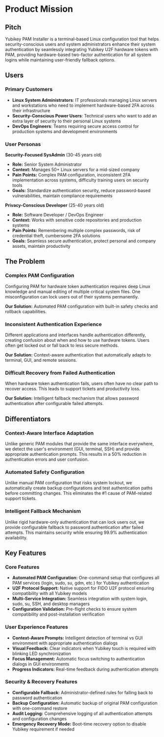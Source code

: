 # Product Mission

## Pitch

Yubikey PAM Installer is a terminal-based Linux configuration tool that helps security-conscious users and system administrators enhance their system authentication by seamlessly integrating Yubikey U2F hardware tokens with PAM, providing hardware-based two-factor authentication for all system logins while maintaining user-friendly fallback options.

## Users

### Primary Customers

- **Linux System Administrators**: IT professionals managing Linux servers and workstations who need to implement hardware-based 2FA across their infrastructure
- **Security-Conscious Power Users**: Technical users who want to add an extra layer of security to their personal Linux systems
- **DevOps Engineers**: Teams requiring secure access control for production systems and development environments

### User Personas

**Security-Focused SysAdmin** (30-45 years old)

- **Role:** Senior System Administrator
- **Context:** Manages 50+ Linux servers for a mid-sized company
- **Pain Points:** Complex PAM configuration, inconsistent 2FA implementation across systems, difficulty training users on security tools
- **Goals:** Standardize authentication security, reduce password-based vulnerabilities, maintain compliance requirements

**Privacy-Conscious Developer** (25-40 years old)

- **Role:** Software Developer / DevOps Engineer
- **Context:** Works with sensitive code repositories and production systems
- **Pain Points:** Remembering multiple complex passwords, risk of credential theft, cumbersome 2FA solutions
- **Goals:** Seamless secure authentication, protect personal and company assets, maintain productivity

## The Problem

### Complex PAM Configuration

Configuring PAM for hardware token authentication requires deep Linux knowledge and manual editing of multiple critical system files. One misconfiguration can lock users out of their systems permanently.

**Our Solution:** Automated PAM configuration with built-in safety checks and rollback capabilities.

### Inconsistent Authentication Experience

Different applications and interfaces handle authentication differently, creating confusion about when and how to use hardware tokens. Users often get locked out or fall back to less secure methods.

**Our Solution:** Context-aware authentication that automatically adapts to terminal, GUI, and remote sessions.

### Difficult Recovery from Failed Authentication

When hardware token authentication fails, users often have no clear path to recover access. This leads to support tickets and productivity loss.

**Our Solution:** Intelligent fallback mechanism that allows password authentication after configurable failed attempts.

## Differentiators

### Context-Aware Interface Adaptation

Unlike generic PAM modules that provide the same interface everywhere, we detect the user's environment (GUI, terminal, SSH) and provide appropriate authentication prompts. This results in a 50% reduction in authentication errors and user confusion.

### Automated Safety Configuration

Unlike manual PAM configuration that risks system lockout, we automatically create backup configurations and test authentication paths before committing changes. This eliminates the #1 cause of PAM-related support tickets.

### Intelligent Fallback Mechanism

Unlike rigid hardware-only authentication that can lock users out, we provide configurable fallback to password authentication after failed attempts. This maintains security while ensuring 99.9% authentication availability.

## Key Features

### Core Features

- **Automated PAM Configuration:** One-command setup that configures all PAM services (login, sudo, su, gdm, etc.) for Yubikey authentication
- **U2F Protocol Support:** Native support for FIDO U2F protocol ensuring compatibility with all Yubikey models
- **Multi-Service Integration:** Seamless integration with system login, sudo, su, SSH, and desktop managers
- **Configuration Validation:** Pre-flight checks to ensure system compatibility and post-installation verification

### User Experience Features

- **Context-Aware Prompts:** Intelligent detection of terminal vs GUI environment with appropriate authentication dialogs
- **Visual Feedback:** Clear indicators when Yubikey touch is required with blinking LED synchronization
- **Focus Management:** Automatic focus switching to authentication dialogs in GUI environments
- **Progress Indicators:** Real-time feedback during authentication attempts

### Security & Recovery Features

- **Configurable Fallback:** Administrator-defined rules for falling back to password authentication
- **Backup Configuration:** Automatic backup of original PAM configuration with one-command restore
- **Audit Logging:** Comprehensive logging of all authentication attempts and configuration changes
- **Emergency Recovery Mode:** Boot-time recovery option to disable Yubikey requirement if needed
